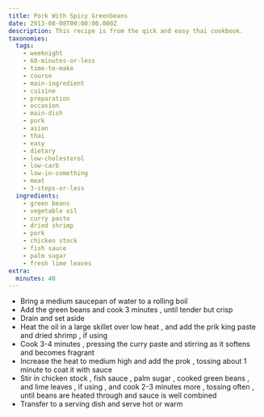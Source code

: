 ```yaml
---
title: Pork With Spicy Greenbeans
date: 2013-08-08T00:00:00.000Z
description: This recipe is from the qick and easy thai cookbook.
taxonomies:
  tags:
    - weeknight
    - 60-minutes-or-less
    - time-to-make
    - course
    - main-ingredient
    - cuisine
    - preparation
    - occasion
    - main-dish
    - pork
    - asian
    - thai
    - easy
    - dietary
    - low-cholesterol
    - low-carb
    - low-in-something
    - meat
    - 3-steps-or-less
  ingredients:
    - green beans
    - vegetable oil
    - curry paste
    - dried shrimp
    - pork
    - chicken stock
    - fish sauce
    - palm sugar
    - fresh lime leaves
extra:
  minutes: 40
---
```

 - Bring a medium saucepan of water to a rolling boil
 - Add the green beans and cook 3 minutes , until tender but crisp
 - Drain and set aside
 - Heat the oil in a large skillet over low heat , and add the prik king paste and dried shrimp , if using
 - Cook 3-4 minutes , pressing the curry paste and stirring as it softens and becomes fragrant
 - Increase the heat to medium high and add the prok , tossing about 1 minute to coat it with sauce
 - Stir in chicken stock , fish sauce , palm sugar , cooked green beans , and lime leaves , if using , and cook 2-3 minutes more , tossing often , until beans are heated through and sauce is well combined
 - Transfer to a serving dish and serve hot or warm
